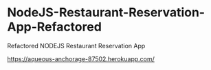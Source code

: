 # NodeJS-Restaurant-Reservation-App-Refactored
Refactored NODEJS Restaurant Reservation App

https://aqueous-anchorage-87502.herokuapp.com/
